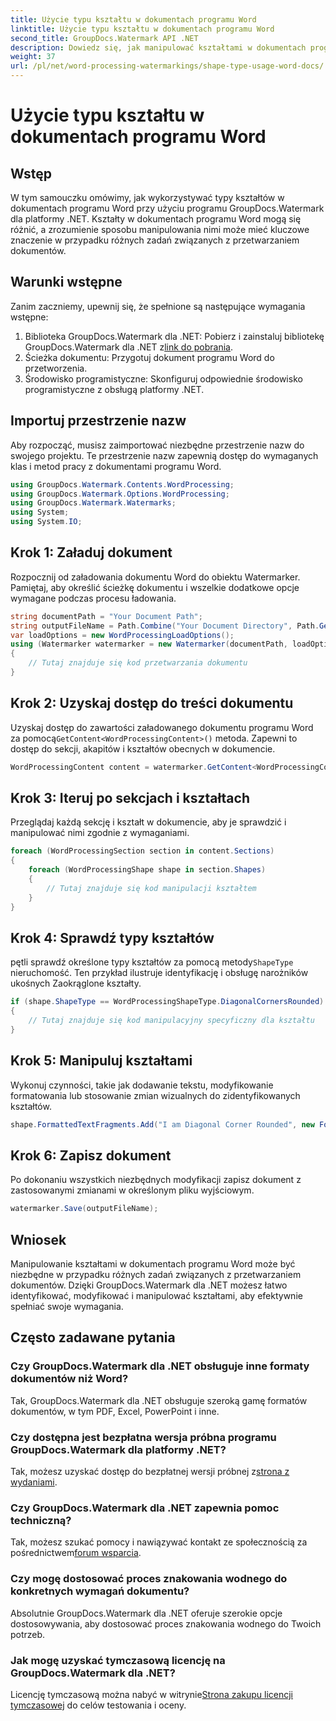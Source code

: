 ```yaml
---
title: Użycie typu kształtu w dokumentach programu Word
linktitle: Użycie typu kształtu w dokumentach programu Word
second_title: GroupDocs.Watermark API .NET
description: Dowiedz się, jak manipulować kształtami w dokumentach programu Word przy użyciu programu GroupDocs.Watermark dla platformy .NET. Ten samouczek zawiera wskazówki dotyczące wydajnego przetwarzania dokumentów.
weight: 37
url: /pl/net/word-processing-watermarkings/shape-type-usage-word-docs/
---
```


# Użycie typu kształtu w dokumentach programu Word

## Wstęp
W tym samouczku omówimy, jak wykorzystywać typy kształtów w dokumentach programu Word przy użyciu programu GroupDocs.Watermark dla platformy .NET. Kształty w dokumentach programu Word mogą się różnić, a zrozumienie sposobu manipulowania nimi może mieć kluczowe znaczenie w przypadku różnych zadań związanych z przetwarzaniem dokumentów.
## Warunki wstępne
Zanim zaczniemy, upewnij się, że spełnione są następujące wymagania wstępne:
1.  Biblioteka GroupDocs.Watermark dla .NET: Pobierz i zainstaluj bibliotekę GroupDocs.Watermark dla .NET z[link do pobrania](https://releases.groupdocs.com/Watermark/net/).
2. Ścieżka dokumentu: Przygotuj dokument programu Word do przetworzenia.
3. Środowisko programistyczne: Skonfiguruj odpowiednie środowisko programistyczne z obsługą platformy .NET.

## Importuj przestrzenie nazw
Aby rozpocząć, musisz zaimportować niezbędne przestrzenie nazw do swojego projektu. Te przestrzenie nazw zapewnią dostęp do wymaganych klas i metod pracy z dokumentami programu Word.
```csharp
using GroupDocs.Watermark.Contents.WordProcessing;
using GroupDocs.Watermark.Options.WordProcessing;
using GroupDocs.Watermark.Watermarks;
using System;
using System.IO;
```
## Krok 1: Załaduj dokument
Rozpocznij od załadowania dokumentu Word do obiektu Watermarker. Pamiętaj, aby określić ścieżkę dokumentu i wszelkie dodatkowe opcje wymagane podczas procesu ładowania.
```csharp
string documentPath = "Your Document Path";
string outputFileName = Path.Combine("Your Document Directory", Path.GetFileName(documentPath));
var loadOptions = new WordProcessingLoadOptions();
using (Watermarker watermarker = new Watermarker(documentPath, loadOptions))
{
    // Tutaj znajduje się kod przetwarzania dokumentu
}
```
## Krok 2: Uzyskaj dostęp do treści dokumentu
 Uzyskaj dostęp do zawartości załadowanego dokumentu programu Word za pomocą`GetContent<WordProcessingContent>()` metoda. Zapewni to dostęp do sekcji, akapitów i kształtów obecnych w dokumencie.
```csharp
WordProcessingContent content = watermarker.GetContent<WordProcessingContent>();
```
## Krok 3: Iteruj po sekcjach i kształtach
Przeglądaj każdą sekcję i kształt w dokumencie, aby je sprawdzić i manipulować nimi zgodnie z wymaganiami.
```csharp
foreach (WordProcessingSection section in content.Sections)
{
    foreach (WordProcessingShape shape in section.Shapes)
    {
        // Tutaj znajduje się kod manipulacji kształtem
    }
}
```
## Krok 4: Sprawdź typy kształtów
 pętli sprawdź określone typy kształtów za pomocą metody`ShapeType` nieruchomość. Ten przykład ilustruje identyfikację i obsługę narożników ukośnych Zaokrąglone kształty.
```csharp
if (shape.ShapeType == WordProcessingShapeType.DiagonalCornersRounded)
{
    // Tutaj znajduje się kod manipulacyjny specyficzny dla kształtu
}
```
## Krok 5: Manipuluj kształtami
Wykonuj czynności, takie jak dodawanie tekstu, modyfikowanie formatowania lub stosowanie zmian wizualnych do zidentyfikowanych kształtów.
```csharp
shape.FormattedTextFragments.Add("I am Diagonal Corner Rounded", new Font("Calibri", 8, FontStyle.Bold), Color.Red, Color.Aqua);
```
## Krok 6: Zapisz dokument
Po dokonaniu wszystkich niezbędnych modyfikacji zapisz dokument z zastosowanymi zmianami w określonym pliku wyjściowym.
```csharp
watermarker.Save(outputFileName);
```

## Wniosek
Manipulowanie kształtami w dokumentach programu Word może być niezbędne w przypadku różnych zadań związanych z przetwarzaniem dokumentów. Dzięki GroupDocs.Watermark dla .NET możesz łatwo identyfikować, modyfikować i manipulować kształtami, aby efektywnie spełniać swoje wymagania.
## Często zadawane pytania
### Czy GroupDocs.Watermark dla .NET obsługuje inne formaty dokumentów niż Word?
Tak, GroupDocs.Watermark dla .NET obsługuje szeroką gamę formatów dokumentów, w tym PDF, Excel, PowerPoint i inne.
### Czy dostępna jest bezpłatna wersja próbna programu GroupDocs.Watermark dla platformy .NET?
 Tak, możesz uzyskać dostęp do bezpłatnej wersji próbnej z[strona z wydaniami](https://releases.groupdocs.com/).
### Czy GroupDocs.Watermark dla .NET zapewnia pomoc techniczną?
 Tak, możesz szukać pomocy i nawiązywać kontakt ze społecznością za pośrednictwem[forum wsparcia](https://forum.groupdocs.com/c/watermark/19).
### Czy mogę dostosować proces znakowania wodnego do konkretnych wymagań dokumentu?
Absolutnie GroupDocs.Watermark dla .NET oferuje szerokie opcje dostosowywania, aby dostosować proces znakowania wodnego do Twoich potrzeb.
### Jak mogę uzyskać tymczasową licencję na GroupDocs.Watermark dla .NET?
 Licencję tymczasową można nabyć w witrynie[Strona zakupu licencji tymczasowej](https://purchase.groupdocs.com/temporary-license/) do celów testowania i oceny.